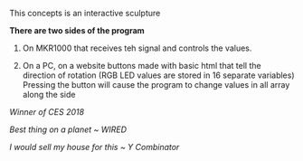 This concepts is an interactive sculpture


**There are two sides of the program**


1. On MKR1000 that receives teh signal and controls the values.


2. On a PC, on a website buttons made with basic html 
that tell the direction of rotation
(RGB LED values are stored in 16 separate variables)
Pressing the button will cause the program
to change values in all array along the side


*Winner of CES 2018*


*Best thing on a planet  ~ WIRED*
 
 
*I would sell my house for this ~  Y Combinator*
